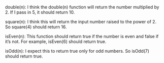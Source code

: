 double(n): I think the double(n) function will return the number multiplied by 2. 
If I pass in 5, it should return 10.

square(n): I think this will return the input number raised to the power of 2. So square(4) should return 16.

isEven(n): This function should return true if the number is even and false if it’s not. For example, isEven(6) should return true.

isOdd(n): I expect this to return true only for odd numbers. So isOdd(7) should return true.
